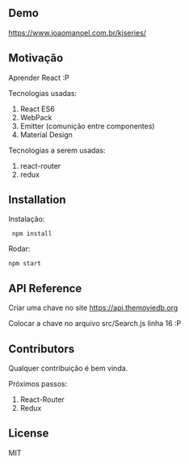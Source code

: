 ## Demo

<https://www.joaomanoel.com.br/kjseries/>

## Motivação

Aprender React :P

Tecnologias usadas:

1. React ES6
2. WebPack
3. Emitter (comunição entre componentes)
4. Material Design

Tecnologias a serem usadas:

1. react-router
2. redux

## Installation

Instalação:

```
 npm install

```

Rodar:

```
npm start

```

## API Reference

Criar uma chave no site <https://api.themoviedb.org>

Colocar a chave no arquivo src/Search.js linha 16 :P


## Contributors

Qualquer contribuição é bem vinda.

Próximos passos:

1. React-Router
2. Redux

## License

MIT
